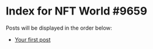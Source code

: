 # Index for NFT World #9659
Posts will be displayed in the order below:

- [Your first post](./001-first.md)

